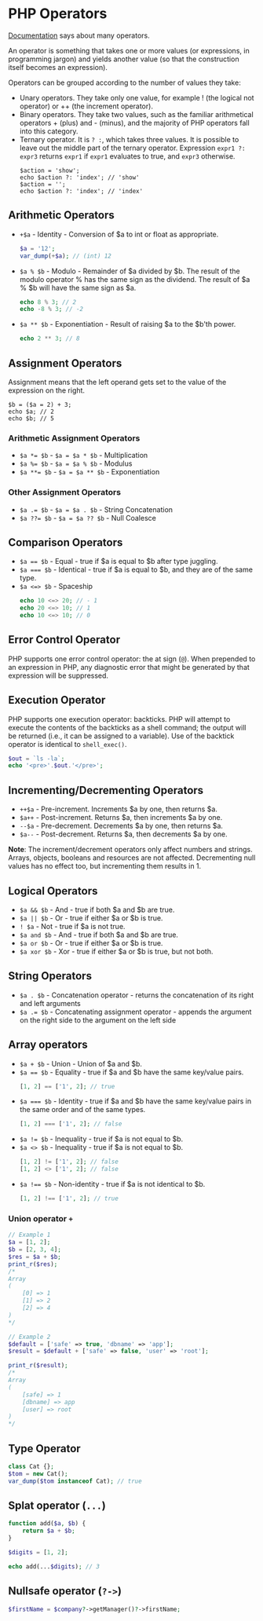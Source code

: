 # PHP Operators

[Documentation](https://www.php.net/manual/en/language.operators.php) says about many operators.

An operator is something that takes one or more values (or expressions, in programming jargon) 
and yields another value (so that the construction itself becomes an expression).

Operators can be grouped according to the number of values they take: 

- Unary operators. They take only one value, for example ! (the logical not operator) or ++ (the increment operator). 
- Binary operators. They take two values, such as the familiar arithmetical operators + (plus) and - (minus), and the majority of PHP operators fall into this category.
- Ternary operator. It is `? :`, which takes three values. It is possible to leave out the middle part of the ternary operator. Expression `expr1 ?: expr3` returns `expr1` if `expr1` evaluates to true, and `expr3` otherwise.
    ```
    $action = 'show';
    echo $action ?: 'index'; // 'show'
    $action = '';
    echo $action ?: 'index'; // 'index'
    ```

## Arithmetic Operators

- `+$a` - Identity - Conversion of $a to int or float as appropriate.
    ```php
    $a = '12';
    var_dump(+$a); // (int) 12
    ```
- `$a % $b` - Modulo - Remainder of $a divided by $b. The result of the modulo operator % has the same sign as the dividend. 
    The result of $a % $b will have the same sign as $a.
    ```php
    echo 8 % 3; // 2
    echo -8 % 3; // -2
    ```
- `$a ** $b` - Exponentiation - Result of raising $a to the $b'th power.
    ```php
    echo 2 ** 3; // 8
    ```

## Assignment Operators

Assignment means that the left operand gets set to the value of the expression on the right.

```
$b = ($a = 2) + 3;
echo $a; // 2
echo $b; // 5
```

### Arithmetic Assignment Operators

- `$a *= $b` - `$a = $a * $b` - Multiplication
- `$a %= $b` - `$a = $a % $b` - Modulus
- `$a **= $b` - `$a = $a ** $b` - Exponentiation

### Other Assignment Operators

- `$a .= $b` - `$a = $a . $b` - String Concatenation
- `$a ??= $b` - `$a = $a ?? $b` - Null Coalesce

## Comparison Operators

- `$a == $b` - Equal - true if $a is equal to $b after type juggling.
- `$a === $b` - Identical - true if $a is equal to $b, and they are of the same type.
- `$a <=> $b` - Spaceship
    ```php
    echo 10 <=> 20; // - 1
    echo 20 <=> 10; // 1
    echo 10 <=> 10; // 0
    ```

## Error Control Operator

PHP supports one error control operator: the at sign (`@`). 
When prepended to an expression in PHP, any diagnostic error that might be generated by that expression will be suppressed.

## Execution Operator

PHP supports one execution operator: backticks. PHP will attempt to execute the contents of the backticks as a shell command; 
the output will be returned (i.e., it can be assigned to a variable). 
Use of the backtick operator is identical to `shell_exec()`.

```php
$out = `ls -la`;
echo '<pre>'.$out.'</pre>';
```

## Incrementing/Decrementing Operators

- `++$a` - Pre-increment. Increments $a by one, then returns $a.
- `$a++` - Post-increment. Returns $a, then increments $a by one.
- `--$a` - Pre-decrement. Decrements $a by one, then returns $a.
- `$a--` - Post-decrement. Returns $a, then decrements $a by one.

**Note**: The increment/decrement operators only affect numbers and strings. 
Arrays, objects, booleans and resources are not affected. Decrementing null values has no effect too, but incrementing them results in 1.

## Logical Operators

- `$a && $b` - And - true if both $a and $b are true.
- `$a || $b` - Or - true if either $a or $b is true.
- `! $a` - Not - true if $a is not true.
- `$a and $b` - And - true if both $a and $b are true.
- `$a or $b` - Or - true if either $a or $b is true.
- `$a xor $b` - Xor - true if either $a or $b is true, but not both.

## String Operators

- `$a . $b` - Concatenation operator - returns the concatenation of its right and left arguments
- `$a .= $b` - Concatenating assignment operator - appends the argument on the right side to the argument on the left side

## Array operators

- `$a + $b` - Union - Union of $a and $b.
- `$a == $b` - Equality - true if $a and $b have the same key/value pairs.
    ```php
    [1, 2] == ['1', 2]; // true
    ```
- `$a === $b` - Identity - true if $a and $b have the same key/value pairs in the same order and of the same types.
    ```php
    [1, 2] === ['1', 2]; // false
    ```
- `$a != $b` - Inequality - true if $a is not equal to $b.
- `$a <> $b` - Inequality - true if $a is not equal to $b.
    ```php
    [1, 2] != ['1', 2]; // false
    [1, 2] <> ['1', 2]; // false
    ```
- `$a !== $b` - Non-identity - true if $a is not identical to $b.
    ```php
    [1, 2] !== ['1', 2]; // true
    ```

### Union operator `+`

```php
// Example 1
$a = [1, 2];
$b = [2, 3, 4];
$res = $a + $b;
print_r($res);
/*
Array
(
    [0] => 1
    [1] => 2
    [2] => 4
)
*/

// Example 2
$default = ['safe' => true, 'dbname' => 'app'];
$result = $default + ['safe' => false, 'user' => 'root'];

print_r($result);
/*
Array
(
    [safe] => 1
    [dbname] => app
    [user] => root
)
*/
```

## Type Operator

```php
class Cat {};
$tom = new Cat();
var_dump($tom instanceof Cat); // true
```

## Splat operator (`...`)

```php
function add($a, $b) {
    return $a + $b;
}

$digits = [1, 2];

echo add(...$digits); // 3
```

## Nullsafe operator (`?->`)

```php
$firstName = $company?->getManager()?->firstName;
```
